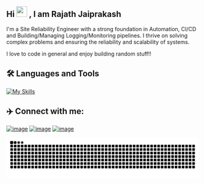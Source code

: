## Hi <img src="https://media0.giphy.com/media/v1.Y2lkPTc5MGI3NjExZ2dlbnQzejBmdHE2d2U5aWw2aGFucmlzZWJmaWhqdXZudWI3N3N3YyZlcD12MV9pbnRlcm5hbF9naWZfYnlfaWQmY3Q9Zw/Cmr1OMJ2FN0B2/giphy.gif" width="28px" height="28px"> , I am Rajath Jaiprakash

I'm a Site Reliability Engineer with a strong foundation in Automation, CI/CD and Building/Managing Logging/Monitoring pipelines. I thrive on solving complex problems and ensuring the reliability and scalability of systems.

I love to code in general and enjoy building random stuff!!

## 🛠️ Languages and Tools

<picture>
  <a href="https://github.com/rajathjn">
    <picture>
      <source media="(prefers-color-scheme: dark)" srcset="https://skillicons.dev/icons?i=python,ansible,bash,docker,elasticsearch,git,github,grafana,jenkins,kubernetes,linux,obsidian,powershell,prometheus,ubuntu,cpp&theme=dark&perline=8" />
      <source media="(prefers-color-scheme: light)" srcset="https://skillicons.dev/icons?i=python,ansible,bash,docker,elasticsearch,git,github,grafana,jenkins,kubernetes,linux,obsidian,powershell,prometheus,ubuntu,cpp&theme=light&perline=8" />
      <img alt="My Skills" src="https://skillicons.dev/icons?i=python,ansible,bash,docker,elasticsearch,git,github,grafana,jenkins,kubernetes,linux,obsidian,powershell,prometheus,ubuntu,cpp&theme=dark&perline=8" />
    </picture>
  </a>
</picture>
          
## ✈️ Connect with me:
          
[![image](https://img.shields.io/badge/LinkedIn-0077B5?style=for-the-badge&logo=linkedin&logoColor=white)](https://www.linkedin.com/in/rajath-jaiprakash/) [![image](https://img.shields.io/badge/Portfolio-black?style=for-the-badge&logo=website&logoColor=white)](https://rajathjn.github.io/) [![image](https://img.shields.io/badge/Gmail-grey?style=for-the-badge&logo=gmail&logoColor=white)](mailto:rajathjnx@gmail.com)

<picture>
  <source media="(prefers-color-scheme: dark)" srcset="https://raw.githubusercontent.com/rajathjn/rajathjn/output/github-snake-dark.svg" />
  <source media="(prefers-color-scheme: light)" srcset="https://raw.githubusercontent.com/rajathjn/rajathjn/output/github-snake.svg" />
  <img alt="github-snake" src="https://raw.githubusercontent.com/rajathjn/rajathjn/output/github-snake.svg" />
</picture>

